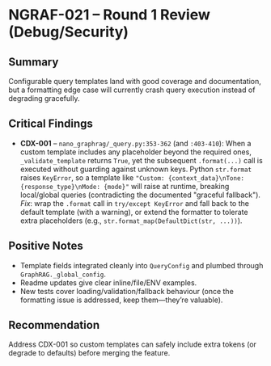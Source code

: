 # NGRAF-021 – Round 1 Review (Debug/Security)

## Summary
Configurable query templates land with good coverage and documentation, but a formatting edge case will currently crash query execution instead of degrading gracefully.

## Critical Findings
- **CDX-001** – `nano_graphrag/_query.py:353-362` (and `:403-410`): When a custom template includes any placeholder beyond the required ones, `_validate_template` returns `True`, yet the subsequent `.format(...)` call is executed without guarding against unknown keys. Python `str.format` raises `KeyError`, so a template like `"Custom: {context_data}\nTone: {response_type}\nMode: {mode}"` will raise at runtime, breaking local/global queries (contradicting the documented "graceful fallback"). _Fix_: wrap the `.format` call in `try/except KeyError` and fall back to the default template (with a warning), or extend the formatter to tolerate extra placeholders (e.g., `str.format_map(DefaultDict(str, ...))`).

## Positive Notes
- Template fields integrated cleanly into `QueryConfig` and plumbed through `GraphRAG._global_config`.
- Readme updates give clear inline/file/ENV examples.
- New tests cover loading/validation/fallback behaviour (once the formatting issue is addressed, keep them—they’re valuable).

## Recommendation
Address CDX-001 so custom templates can safely include extra tokens (or degrade to defaults) before merging the feature.
